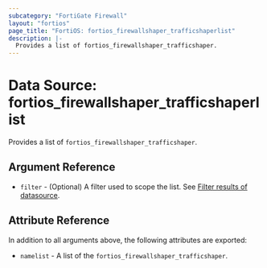 ```yaml
---
subcategory: "FortiGate Firewall"
layout: "fortios"
page_title: "FortiOS: fortios_firewallshaper_trafficshaperlist"
description: |-
  Provides a list of fortios_firewallshaper_trafficshaper.
---
```


# Data Source: fortios_firewallshaper_trafficshaperlist
Provides a list of `fortios_firewallshaper_trafficshaper`.

## Argument Reference

* `filter` - (Optional) A filter used to scope the list. See [Filter results of datasource](https://registry.terraform.io/providers/fortinetdev/fortios/latest/docs/guides/fgt_filter).

## Attribute Reference

In addition to all arguments above, the following attributes are exported:

* `namelist` -  A list of the `fortios_firewallshaper_trafficshaper`.
